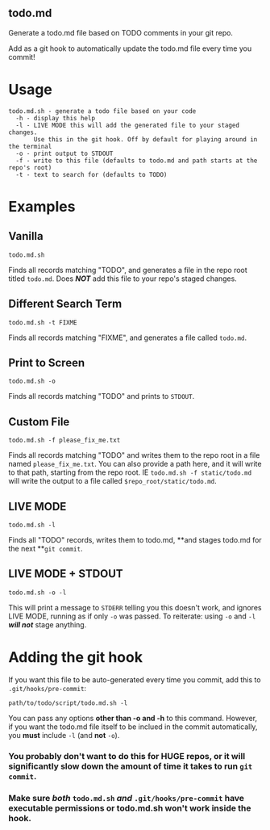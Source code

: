 todo.md
-------

Generate a todo.md file based on TODO comments in your git repo.

Add as a git hook to automatically update the todo.md file every time you commit!

Usage
=====

    todo.md.sh - generate a todo file based on your code
      -h - display this help
      -l - LIVE MODE this will add the generated file to your staged changes.
           Use this in the git hook. Off by default for playing around in the terminal
      -o - print output to STDOUT
      -f - write to this file (defaults to todo.md and path starts at the repo's root)
      -t - text to search for (defaults to TODO)

Examples
========

## Vanilla
	todo.md.sh
Finds all records matching "TODO", and generates a file in the repo root titled ``todo.md``. Does ***NOT*** add this file to your repo's staged changes.

## Different Search Term
	todo.md.sh -t FIXME
Finds all records matching "FIXME", and generates a file called ``todo.md``.

## Print to Screen
	todo.md.sh -o
Finds all records matching "TODO" and prints to ``STDOUT``.

## Custom File
	todo.md.sh -f please_fix_me.txt
Finds all records matching "TODO" and writes them to the repo root in a file named ``please_fix_me.txt``. You can also provide a path here, and it will write to that path, starting from the repo root. IE ``todo.md.sh -f static/todo.md`` will write the output to a file called ``$repo_root/static/todo.md``.

## LIVE MODE
	todo.md.sh -l
Finds all "TODO" records, writes them to todo.md, **and stages todo.md for the next **``git commit``.

## LIVE MODE + STDOUT
	todo.md.sh -o -l
This will print a message to ``STDERR`` telling you this doesn't work, and ignores LIVE MODE, running as if only ``-o`` was passed. To reiterate: using ``-o`` and ``-l`` ***will not*** stage anything.

Adding the git hook
===================

If you want this file to be auto-generated every time you commit, add this to ``.git/hooks/pre-commit``:

	path/to/todo/script/todo.md.sh -l

You can pass any options **other than -o and -h** to this command. However, if you want the todo.md file itself to be inclued in the commit automatically, you **must** include ``-l`` (and **not** ``-o``).

### You probably don't want to do this for HUGE repos, or it will significantly slow down the amount of time it takes to run ``git commit``.

### Make sure ***both*** ``todo.md.sh`` ***and*** ``.git/hooks/pre-commit`` have executable permissions or todo.md.sh won't work inside the hook.
